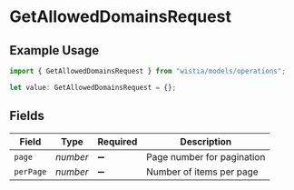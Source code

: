 # GetAllowedDomainsRequest

## Example Usage

```typescript
import { GetAllowedDomainsRequest } from "wistia/models/operations";

let value: GetAllowedDomainsRequest = {};
```

## Fields

| Field                      | Type                       | Required                   | Description                |
| -------------------------- | -------------------------- | -------------------------- | -------------------------- |
| `page`                     | *number*                   | :heavy_minus_sign:         | Page number for pagination |
| `perPage`                  | *number*                   | :heavy_minus_sign:         | Number of items per page   |